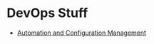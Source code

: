 # DevOps Stuff

- [Automation and Configuration Management](./automation-configuration-management/index.md)
